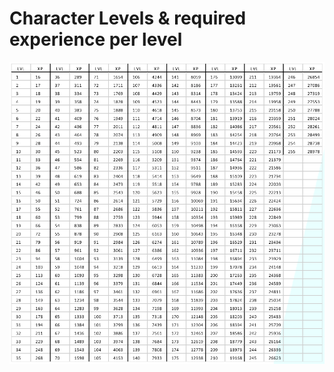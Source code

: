 # Character Levels & required experience per level

![](../.gitbook/assets/screen-shot-2021-09-08-at-4.07.41-pm.png)

